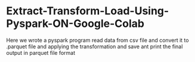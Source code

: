 # Extract-Transform-Load-Using-Pyspark-ON-Google-Colab
Here we wrote a pyspark program read data from csv file and convert it to .parquet file and applying the transformation and save ant print the final output in parquet file format
